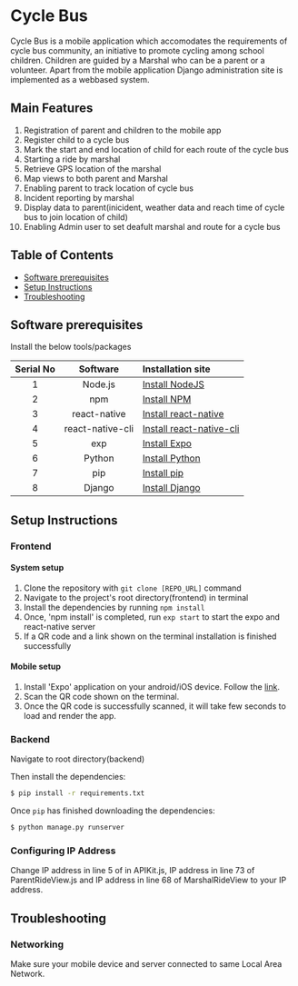 # Cycle Bus

Cycle Bus is a mobile application which accomodates the requirements of cycle bus community, an initiative to promote cycling among school children. Children are guided by a Marshal who can be a parent or a volunteer. 
Apart from the mobile application Django administration site is implemented as a webbased system.

## Main Features

1. Registration of parent and children to the mobile app
2. Register child to a cycle bus
3. Mark the start and end location of child for each route of the cycle bus
4. Starting a ride by marshal 
5. Retrieve GPS location of the marshal
6. Map views to both parent and Marshal 
7. Enabling parent to track location of cycle bus
8. Incident reporting by marshal
9. Display data to parent(inicident, weather data and reach time of cycle bus to join location of child)
10. Enabling Admin user to set deafult marshal and route for a cycle bus

## Table of Contents

* [Software prerequisites](#software-prerequisites)
* [Setup Instructions](#setup-instructions)
* [Troubleshooting](#troubleshooting)


## Software prerequisites

Install the below tools/packages

| Serial No   | Software           | Installation site |
| :---------: | :----------------: | :---------------- |
| 1           | Node.js            | [Install NodeJS](https://nodejs.org/en/download/) |
| 2           | npm                | [Install NPM](https://www.npmjs.com/get-npm)      |
| 3           | react-native       | [Install react-native](https://www.npmjs.com/package/react-native) |
| 4           | react-native-cli   | [Install react-native-cli](https://www.npmjs.com/package/react-native-cli) |
| 5           | exp                | [Install Expo](https://www.npmjs.com/package/exp) |
| 6           | Python             | [Install Python](https://www.python.org/downloads/) |
| 7           | pip                | [Install pip](https://pip.pypa.io/en/stable/installation/) |
| 8           | Django             | [Install Django](https://docs.djangoproject.com/en/4.0/topics/install/) |


## Setup Instructions

### Frontend

#### System setup

1. Clone the repository with ```git clone [REPO_URL]``` command
2. Navigate to the project's root directory(frontend) in terminal
3. Install the dependencies by running ```npm install```
4. Once, 'npm install' is completed, run ```exp start``` to start the expo and react-native server
5. If a QR code and a link shown on the terminal installation is finished successfully

#### Mobile setup

1. Install 'Expo' application on your android/iOS device. Follow the [link](https://expo.io/tools#client).
2. Scan the QR code shown on the terminal.
3. Once the QR code is successfully scanned, it will take few seconds to load and render the app.

### Backend

Navigate to root directory(backend)

Then install the dependencies:

```sh
$ pip install -r requirements.txt
```

Once `pip` has finished downloading the dependencies:
```sh
$ python manage.py runserver
```

### Configuring IP Address

Change IP address in line 5 of in APIKit.js, IP address in line 73 of ParentRideView.js and IP address in line 68 of MarshalRideView to your IP address.


## Troubleshooting

### Networking

Make sure your mobile device and server connected  to same Local Area Network.
